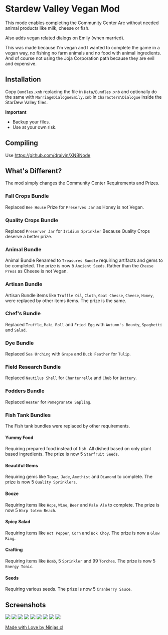 # Stardew Valley Vegan Mod
This mode enables completing the Community Center Arc without needed animal products
like milk, cheese or fish.

Also adds vegan related dialogs on Emily (when married).

This was made because I'm vegan and I wanted to complete the game in a vegan way, no fishing no farm animals and no food with animal ingredients. And of course not using the Joja Corporation path because they are evil and expensive.

## Installation
Copy `Bundles.xnb` replacing the file in `Data/Bundles.xnb` and optionally do the same with `MarriageDialogueEmily.xnb` in `Characters\Dialogue` inside the StarDew Valley files.


**Important**
 - Backup your files.
 - Use at your own risk.

## Compiling
Use https://github.com/draivin/XNBNode

## What's Different?
The mod simply changes the Community Center Requirements and Prizes.

### Fall Crops Bundle
Replaced `Bee House` Prize for `Preserves Jar` as Honey is not Vegan.

### Quality Crops Bundle
Replaced `Preserver Jar` for `Iridium Sprinkler` Because Quality Crops deserve a better prize.

### Animal Bundle
Animal Bundle Renamed to `Treasures Bundle` requiring artifacts and gems to be completed.
The prize is now 5 `Ancient Seeds`. Rather than the `Cheese Press` as Cheese is not Vegan.

### Artisan Bundle
Artisan Bundle items like `Truffle Oil`, `Cloth`, `Goat Chesse`, `Cheese`, `Honey`, were replaced by other items items.
The prize is the same.

### Chef's Bundle
Replaced `Truffle`, `Maki Roll` and `Fried Egg` with `Autumn's Bounty`, `Spaghetti` and `Salad`.

### Dye Bundle
Replaced `Sea Urching` with `Grape` and `Duck Feather` for `Tulip`.

### Field Research Bundle
Replaced `Nautilus Shell` for `Chanterrelle` and `Chub` for `Battery`.

### Fodders Bundle
Replaced `Heater` for `Pomegranate Sapling`.

### Fish Tank Bundles
The Fish tank bundles were replaced by other requirements.

#### Yummy Food
Requiring prepared food instead of fish. All dished based on only plant based ingredients.
The prize is now 5 `Starfruit Seeds`.

#### Beautiful Gems
Requiring gems like `Topaz`, `Jade`, `Amethist` and `Diamond` to complete.
The prize is now 5 `Quality Sprinklers`.

#### Booze
Requiring items like `Hops`, `Wine`, `Beer` and `Pale Ale` to complete.
The prize is now 5 `Warp totem Beach`.

#### Spicy Salad
Requiring items like `Hot Pepper`, `Corn` and `Bok Choy`.
The prize is now a `Glow Ring`.

#### Crafting
Requiring items like `Bomb`, 5 `Sprinkler` and 99 `Torches`.
The prize is now 5 `Energy Tonic`.

#### Seeds
Requiring various seeds.
The prize is now 5 `Cranberry Sauce`.

## Screenshots
![](img/1.png)
![](img/2.png)
![](img/3.png)
![](img/4.png)
![](img/5.png)
![](img/6.png)
![](img/7.png)
![](img/8.png)
![](img/9.png)

[Made with Love by Ninjas.cl](http://ninjas.cl)

